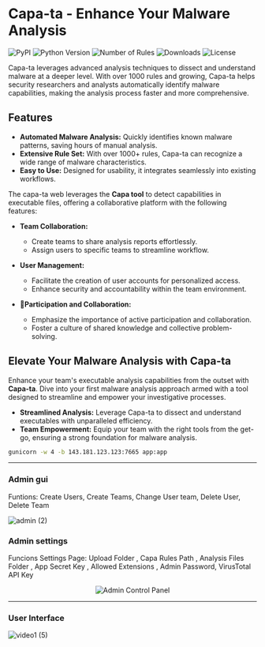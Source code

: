 # Capa-ta - Enhance Your Malware Analysis

![PyPI](https://img.shields.io/pypi/v/capa-ta)
![Python Version](https://img.shields.io/badge/python-3.6+-blue.svg)
![Number of Rules](https://img.shields.io/badge/rules-1000+-brightgreen)
![Downloads](https://img.shields.io/github/downloads/andreisss/capa-ta/total.svg)
![License](https://img.shields.io/github/license/andreisss/capa-ta)

Capa-ta leverages advanced analysis techniques to dissect and understand malware at a deeper level. With over 1000 rules and growing, 
Capa-ta helps security researchers and analysts automatically identify malware capabilities, making the analysis process faster and more comprehensive.

## Features

- **Automated Malware Analysis:** Quickly identifies known malware patterns, saving hours of manual analysis.
- **Extensive Rule Set:** With over 1000+ rules, Capa-ta can recognize a wide range of malware characteristics.
- **Easy to Use:** Designed for usability, it integrates seamlessly into existing workflows.

The capa-ta web leverages the **Capa tool** to detect capabilities in executable files, offering a collaborative platform with the following features:

- **Team Collaboration:** 
  - Create teams to share analysis reports effortlessly.
  - Assign users to specific teams to streamline workflow.

- **User Management:**
  - Facilitate the creation of user accounts for personalized access.
  - Enhance security and accountability within the team environment.

- **🚀Participation and Collaboration:**
  - Emphasize the importance of active participation and collaboration.
  - Foster a culture of shared knowledge and collective problem-solving.

## Elevate Your Malware Analysis with Capa-ta

Enhance your team's executable analysis capabilities from the outset with **Capa-ta**. Dive into your first malware analysis approach armed with a tool designed to streamline and empower your investigative processes.

- **Streamlined Analysis:** Leverage Capa-ta to dissect and understand executables with unparalleled efficiency.
- **Team Empowerment:** Equip your team with the right tools from the get-go, ensuring a strong foundation for malware analysis.

```bash
gunicorn -w 4 -b 143.181.123.123:7665 app:app
```
----------------------------------------------------------------------------------------------------------------------------------------

### Admin gui

Funtions: Create Users, Create Teams, Change User team, Delete User, Delete Team

![admin (2)](https://github.com/andreisss/Capa-web/assets/10872139/d4a2084e-7714-462d-9db5-3f42f8b22923)



### Admin settings

Funcions Settings Page:  Upload Folder ,  Capa Rules Path ,  Analysis Files Folder ,  App Secret Key ,  Allowed Extensions , Admin Password,  VirusTotal API Key 


<p align="center">
  <img src="https://github.com/andreisss/Capa-web/assets/10872139/cdf9608a-a7c9-4ceb-8a53-a278b16da041" alt="Admin Control Panel" />
</p>

-------------------------------------------------------------------------------------------------------------------------------------------

### User Interface

![video1 (5)](https://github.com/andreisss/Capa-web/assets/10872139/6eadfd08-3687-4f54-8469-3fa19080e399)
